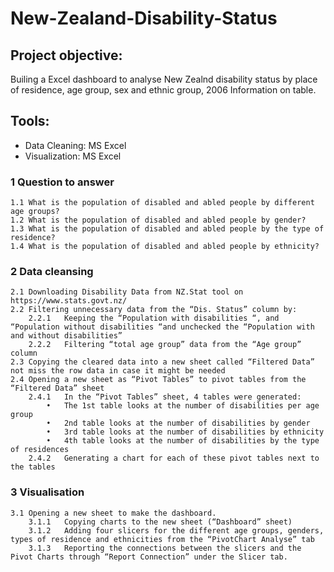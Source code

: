 # New-Zealand-Disability-Status
## Project objective:
Builing a Excel dashboard to analyse New Zealnd disability status by place of residence, age group, sex and ethnic group, 2006 Information on table.

## Tools:
- Data Cleaning: MS Excel
- Visualization: MS Excel
### 1	Question to answer
    1.1	What is the population of disabled and abled people by different age groups?
    1.2	What is the population of disabled and abled people by gender?
    1.3	What is the population of disabled and abled people by the type of residence?
    1.4	What is the population of disabled and abled people by ethnicity?
### 2	Data cleansing
    2.1	Downloading Disability Data from NZ.Stat tool on https://www.stats.govt.nz/
    2.2	Filtering unnecessary data from the “Dis. Status” column by:
        2.2.1	Keeping the “Population with disabilities “, and “Population without disabilities “and unchecked the “Population with and without disabilities”
        2.2.2	Filtering “total age group” data from the “Age group” column 
    2.3	Copying the cleared data into a new sheet called “Filtered Data” not miss the row data in case it might be needed
    2.4	Opening a new sheet as “Pivot Tables” to pivot tables from the “Filtered Data” sheet
        2.4.1	In the “Pivot Tables” sheet, 4 tables were generated:
            •	The 1st table looks at the number of disabilities per age group
            •	2nd table looks at the number of disabilities by gender
            •	3rd table looks at the number of disabilities by ethnicity
            •	4th table looks at the number of disabilities by the type of residences
        2.4.2	Generating a chart for each of these pivot tables next to the tables
### 3	Visualisation 
    3.1	Opening a new sheet to make the dashboard.
        3.1.1	Copying charts to the new sheet (“Dashboard” sheet)
        3.1.2	Adding four slicers for the different age groups, genders, types of residence and ethnicities from the “PivotChart Analyse” tab 
        3.1.3	Reporting the connections between the slicers and the Pivot Charts through “Report Connection” under the Slicer tab. 
